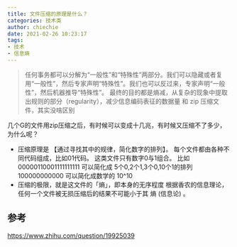 ```yaml
---
title: 文件压缩的原理是什么？
categories: 技术类
author: chiechie
date: 2021-02-26 10:23:17
tags:
- 技术
- 信息熵
---
```


> 任何事务都可以分解为“一般性”和“特殊性”两部分。我们可以隐藏或者复用“一般性”，然后专家声明“特殊性”。我们也可以反过来，专家声明“一般性”，然后机器推导“特殊性”。
> 最终的目的都是熵减，从复杂的现象中提取出规则的部分（regularity），减少信息编码表征的数据量
> 和 zip 压缩文件，其实没啥区别

几个G的文件用zip压缩之后，有时候可以变成十几兆，有时候又压缩不了多少，为什么呢？
- 压缩原理是 【通过寻找其中的规律，简化数字的排列】。
每个文件都由各种不同代码组成，比如01代码。
  这类文件只有数字0与1组合。
比如
00000110001111111111
可以简化成
5个0,2个1,3个0,10个1的排列
100000000000
可以简化成数学的
10^10
- 压缩的极限，就是这文件的「熵」，即本身的无序程度
  根据香农的信息理论，任何一个文件被无损压缩后的结果不可能小于其 熵 (信息论) 。
  
## 参考
https://www.zhihu.com/question/19925039